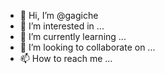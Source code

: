 - 👋 Hi, I’m @gagiche
- 👀 I’m interested in ...
- 🌱 I’m currently learning ...
- 💞️ I’m looking to collaborate on ...
- 📫 How to reach me ...

<!---
gagiche/gagiche is a ✨ special ✨ repository because its `README.md` (this file) appears on your GitHub profile.
You can click the Preview link to take a look at your changes.
--->
